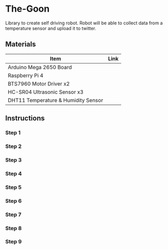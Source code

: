 # The-Goon

Library to create self driving robot. Robot will be able to collect data from a temperature sensor and upload it to twitter.

## Materials

| Item | Link |
| ---- | ---- |
| Arduino Mega 2650 Board |  |
| Raspberry Pi 4 |  |
| BTS7960 Motor Driver  x2 |  |
| HC-SR04 Ultrasonic Sensor  x3 |  |
| DHT11 Temperature & Humidity Sensor |  |


## Instructions

### Step 1

### Step 2

### Step 3

### Step 4

### Step 5

### Step 6

### Step 7

### Step 8

### Step 9
